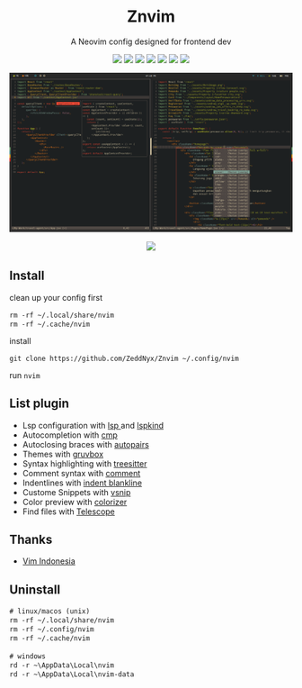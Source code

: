 <h1 align="center">Znvim</h1>
<p align="center">A Neovim config designed for frontend dev</p>

<p align="center">
  <img src="https://img.shields.io/badge/-HTML-ED6428?style=for-the-badge&logo=html5&labelColor=302D41" /> 
  <img src="https://img.shields.io/badge/-Tailwind-08BCDC?style=for-the-badge&logo=tailwindcss&labelColor=302D41" /> 
  <img src="https://img.shields.io/badge/-JavaScript-yellow?style=for-the-badge&logo=javascript&labelColor=302D41" /> 
  <img src="https://img.shields.io/badge/-TypeScript-blue?style=for-the-badge&logo=typescript&labelColor=302D41" /> 
  <img src="https://img.shields.io/badge/-React-08BCDC?style=for-the-badge&logo=react&labelColor=302D41" /> 
  <img src="https://img.shields.io/badge/-Next-FFF?style=for-the-badge&logo=nextdotjs&labelColor=302D41" /> 
   <img src="https://img.shields.io/badge/-Lua-blue?style=for-the-badge&logo=lua&labelColor=302D41" /> 
</p>

![nvim](./preview/nvim.png)

<p align="center">
    <a href="https://github.com/Zeddnyx/Znvim">
      <img src="https://img.shields.io/github/last-commit/Zeddnyx/Znvim?style=for-the-badge&logo=github&color=7dc4e4&logoColor=D9E0EE&labelColor=302D41"/>
    </a>
</p>

## Install

clean up your config first

```
rm -rf ~/.local/share/nvim
rm -rf ~/.cache/nvim
```

install

```
git clone https://github.com/ZeddNyx/Znvim ~/.config/nvim

```

run `nvim`

## List plugin

- Lsp configuration with [lsp ](https://github.com/neovim/nvim-lspconfig) and [lspkind](https://github.com/onsails/lspkind.nvim)
- Autocompletion with [cmp](https://github.com/hrsh7th/nvim-cmp)
- Autoclosing braces with [autopairs](https://github.com/windwp/nvim-autopairs)
- Themes with [gruvbox](https://github.com/ellisonleao/gruvbox.nvim)
- Syntax highlighting with [treesitter](https://github.com/nvim-treesitter/nvim-treesitter)
- Comment syntax with [comment](https://github.com/numToStr/Comment.nvim)
- Indentlines with [indent blankline](https://github.com/lukas-reineke/indent-blankline.nvim)
- Custome Snippets with [vsnip](https://github.com/hrsh7th/cmp-vsnip)
- Color preview with [colorizer](https://github.com/NvChad/nvim-colorizer)
- Find files with [Telescope](https://github.com/nvim-telescope/telescope.nvim)

## Thanks

- [Vim Indonesia](https://t.me/VimID)

## Uninstall

```
# linux/macos (unix)
rm -rf ~/.local/share/nvim
rm -rf ~/.config/nvim
rm -rf ~/.cache/nvim

# windows
rd -r ~\AppData\Local\nvim
rd -r ~\AppData\Local\nvim-data
```
